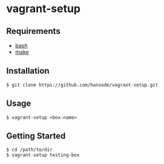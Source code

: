 vagrant-setup
=============

Requirements
------------

+ [bash](http://www.gnu.org/software/bash/)
+ [make](http://www.gnu.org/software/make/)

Installation
------------

```
$ git clone https://github.com/hansode/vagrant-setup.git
```

Usage
-----

```
$ vagrant-setup <box-name>
```

Getting Started
---------------

```
$ cd /path/to/dir
$ vagrant-setup testing-box
```
